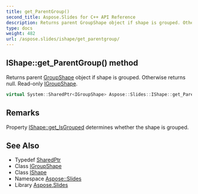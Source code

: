 ```yaml
---
title: get_ParentGroup()
second_title: Aspose.Slides for C++ API Reference
description: Returns parent GroupShape object if shape is grouped. Otherwise returns null. Read-only IGroupShape.
type: docs
weight: 482
url: /aspose.slides/ishape/get_parentgroup/
---
```

## IShape::get_ParentGroup() method


Returns parent [GroupShape](../../groupshape/) object if shape is grouped. Otherwise returns null. Read-only [IGroupShape](../../igroupshape/).

```cpp
virtual System::SharedPtr<IGroupShape> Aspose::Slides::IShape::get_ParentGroup()=0
```

## Remarks


Property [IShape::get_IsGrouped](../get_isgrouped/) determines whether the shape is grouped. 
## See Also

* Typedef [SharedPtr](../../../system/sharedptr/)
* Class [IGroupShape](../../igroupshape/)
* Class [IShape](../)
* Namespace [Aspose::Slides](../../)
* Library [Aspose.Slides](../../../)